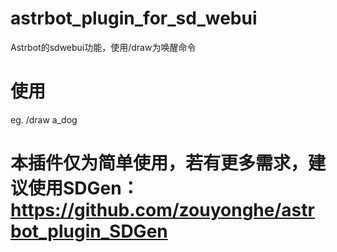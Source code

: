 # astrbot_plugin_for_sd_webui

Astrbot的sdwebui功能，使用/draw为唤醒命令

# 使用

eg. /draw a_dog

# 本插件仅为简单使用，若有更多需求，建议使用SDGen：https://github.com/zouyonghe/astrbot_plugin_SDGen
